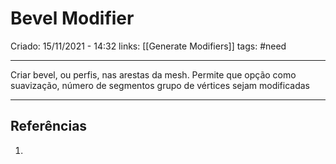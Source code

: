 # Bevel Modifier
Criado: 15/11/2021 - 14:32
links: [[Generate Modifiers]]
tags: #need 

---

Criar bevel, ou perfis, nas arestas da mesh. Permite que opção como suavização, número de segmentos grupo de vértices sejam modificadas

---
## Referências
1.